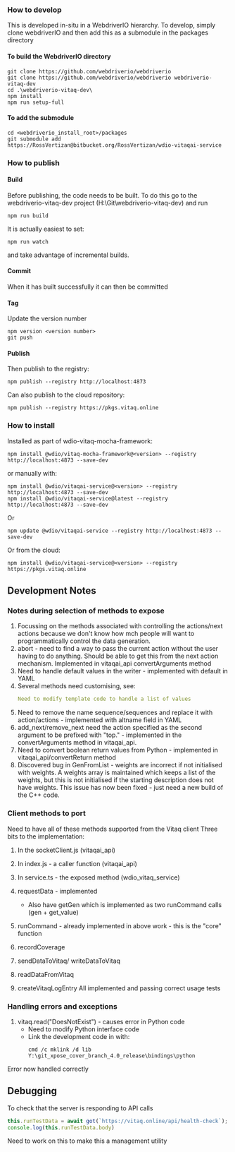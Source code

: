 ### How to develop
This is developed in-situ in a WebdriverIO hierarchy.  To develop, simply clone webdriverIO and then add this as a submodule in the packages directory

#### To build the WebdriverIO directory
```node
git clone https://github.com/webdriverio/webdriverio
git clone https://github.com/webdriverio/webdriverio webdriverio-vitaq-dev
cd .\webdriverio-vitaq-dev\
npm install
npm run setup-full
```

#### To add the submodule
```node
cd <webdriverio_install_root>/packages
git submodule add https://RossVertizan@bitbucket.org/RossVertizan/wdio-vitaqai-service
```

### How to publish
#### Build
Before publishing, the code needs to be built. To do this go to the webdriverio-vitaq-dev project (H:\Git\webdriverio-vitaq-dev) and run
```node
npm run build
```
It is actually easiest to set:
```node
npm run watch
```
and take advantage of incremental builds.

#### Commit
When it has built successfully it can then be committed

#### Tag
Update the version number
```node
npm version <version number>
git push
```

#### Publish
Then publish to the registry:
```node
npm publish --registry http://localhost:4873
```
Can also publish to the cloud repository:
```node
npm publish --registry https://pkgs.vitaq.online
```


### How to install
Installed as part of wdio-vitaq-mocha-framework:
```node
npm install @wdio/vitaq-mocha-framework@<version> --registry http://localhost:4873 --save-dev
```
or manually with:
```node
npm install @wdio/vitaqai-service@<version> --registry http://localhost:4873 --save-dev
npm install @wdio/vitaqai-service@latest --registry http://localhost:4873 --save-dev
```
Or
```node
npm update @wdio/vitaqai-service --registry http://localhost:4873 --save-dev
```
Or from the cloud:
```node
npm install @wdio/vitaqai-service@<version> --registry https://pkgs.vitaq.online
```

## Development Notes

### Notes during selection of methods to expose

1. Focussing on the methods associated with controlling the actions/next actions because we don't know how mch people will want to programmatically control the data generation.
2. abort - need to find a way to pass the current action without the user having to do anything. Should be able to get this from the next action mechanism. Implemented in vitaqai_api convertArguments method
3. Need to handle default values in the writer - implemented with default in YAML
4. Several methods need customising, see:
   ```yaml
   Need to modify template code to handle a list of values
   ```
5. Need to remove the name sequence/sequences and replace it with action/actions - implemented with altname field in YAML
6. add_next/remove_next need the action specified as the second argument to be prefixed with "top." - implemented in the convertArguments method in vitaqai_api.
7. Need to convert boolean return values from Python  - implemented in vitaqai_api/convertReturn method
8. Discovered bug in GenFromList - weights are incorrect if not initialised with weights.  A weights array is maintained which keeps a list of the weights, but this is not initialised if the starting description does not have weights.  This issue has now been fixed  - just need a new build of the C++ code.

### Client methods to port

Need to have all of these methods supported from the Vitaq client
Three bits to the implementation:
1. In the socketClient.js (vitaqai_api)
2. In index.js - a caller function (vitaqai_api)
3. In service.ts - the exposed method (wdio_vitaq_service)


1. requestData - implemented
   - Also have getGen which is implemented as two runCommand calls (gen + get_value)
2. runCommand - already implemented in above work - this is the "core" function
3. recordCoverage
4. sendDataToVitaq/ writeDataToVitaq
5. readDataFromVitaq
6. createVitaqLogEntry
All implemented and passing correct usage tests

### Handling errors and exceptions
1. vitaq.read("DoesNotExist") - causes error in Python code
    - Need to modify Python interface code
    - Link the development code in with:
      ```shell
      cmd /c mklink /d lib Y:\git_xpose_cover_branch_4.0_release\bindings\python
      ```
Error now handled correctly


## Debugging
To check that the server is responding to API calls
```javascript
this.runTestData = await got(`https://vitaq.online/api/health-check`);
console.log(this.runTestData.body)
```
Need to work on this to make this a management utility


